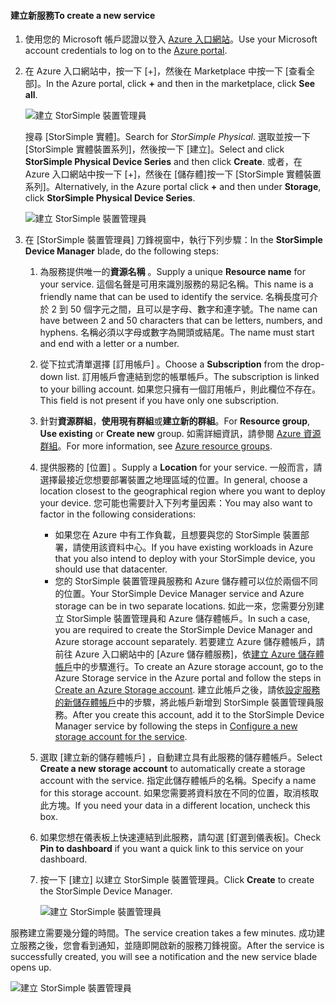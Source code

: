 <!--author=alkohli last changed:02/10/2017-->


#### <a name="to-create-a-new-service"></a><span data-ttu-id="800c1-101">建立新服務</span><span class="sxs-lookup"><span data-stu-id="800c1-101">To create a new service</span></span>

1. <span data-ttu-id="800c1-102">使用您的 Microsoft 帳戶認證以登入 [Azure 入口網站](https://portal.azure.com/)。</span><span class="sxs-lookup"><span data-stu-id="800c1-102">Use your Microsoft account credentials to log on to the [Azure portal](https://portal.azure.com/).</span></span>

2. <span data-ttu-id="800c1-103">在 Azure 入口網站中，按一下 [+]，然後在 Marketplace 中按一下 [查看全部]。</span><span class="sxs-lookup"><span data-stu-id="800c1-103">In the Azure portal, click **+** and then in the marketplace, click **See all**.</span></span>

    ![建立 StorSimple 裝置管理員](./media/storsimple-8000-create-new-service/createssdevman1.png)

    <span data-ttu-id="800c1-105">搜尋 [StorSimple 實體]。</span><span class="sxs-lookup"><span data-stu-id="800c1-105">Search for _StorSimple Physical_.</span></span> <span data-ttu-id="800c1-106">選取並按一下 [StorSimple 實體裝置系列]，然後按一下 [建立]。</span><span class="sxs-lookup"><span data-stu-id="800c1-106">Select and click **StorSimple Physical Device Series** and then click **Create**.</span></span> <span data-ttu-id="800c1-107">或者，在 Azure 入口網站中按一下 [+]，然後在 [儲存體]按一下 [StorSimple 實體裝置系列]。</span><span class="sxs-lookup"><span data-stu-id="800c1-107">Alternatively, in the Azure portal click **+** and then under **Storage**, click **StorSimple Physical Device Series**.</span></span>

    ![建立 StorSimple 裝置管理員](./media/storsimple-8000-create-new-service/createssdevman11.png)

3. <span data-ttu-id="800c1-109">在 [StorSimple 裝置管理員] 刀鋒視窗中，執行下列步驟：</span><span class="sxs-lookup"><span data-stu-id="800c1-109">In the **StorSimple Device Manager** blade, do the following steps:</span></span>
   
   1. <span data-ttu-id="800c1-110">為服務提供唯一的**資源名稱** 。</span><span class="sxs-lookup"><span data-stu-id="800c1-110">Supply a unique **Resource name** for your service.</span></span> <span data-ttu-id="800c1-111">這個名聲是可用來識別服務的易記名稱。</span><span class="sxs-lookup"><span data-stu-id="800c1-111">This name is a friendly name that can be used to identify the service.</span></span> <span data-ttu-id="800c1-112">名稱長度可介於 2 到 50 個字元之間，且可以是字母、數字和連字號。</span><span class="sxs-lookup"><span data-stu-id="800c1-112">The name can have between 2 and 50 characters that can be letters, numbers, and hyphens.</span></span> <span data-ttu-id="800c1-113">名稱必須以字母或數字為開頭或結尾。</span><span class="sxs-lookup"><span data-stu-id="800c1-113">The name must start and end with a letter or a number.</span></span>

   2. <span data-ttu-id="800c1-114">從下拉式清單選擇 [訂用帳戶]  。</span><span class="sxs-lookup"><span data-stu-id="800c1-114">Choose a **Subscription** from the drop-down list.</span></span> <span data-ttu-id="800c1-115">訂用帳戶會連結到您的帳單帳戶。</span><span class="sxs-lookup"><span data-stu-id="800c1-115">The subscription is linked to your billing account.</span></span> <span data-ttu-id="800c1-116">如果您只擁有一個訂用帳戶，則此欄位不存在。</span><span class="sxs-lookup"><span data-stu-id="800c1-116">This field is not present if you have only one subscription.</span></span>

   3. <span data-ttu-id="800c1-117">針對**資源群組**，**使用現有群組**或**建立新的群組**。</span><span class="sxs-lookup"><span data-stu-id="800c1-117">For **Resource group**, **Use existing** or **Create new** group.</span></span> <span data-ttu-id="800c1-118">如需詳細資訊，請參閱 [Azure 資源群組](https://azure.microsoft.com/documentation/articles/virtual-machines-windows-infrastructure-resource-groups-guidelines/)。</span><span class="sxs-lookup"><span data-stu-id="800c1-118">For more information, see [Azure resource groups](https://azure.microsoft.com/documentation/articles/virtual-machines-windows-infrastructure-resource-groups-guidelines/).</span></span>
   
   4. <span data-ttu-id="800c1-119">提供服務的 [位置]  。</span><span class="sxs-lookup"><span data-stu-id="800c1-119">Supply a **Location** for your service.</span></span> <span data-ttu-id="800c1-120">一般而言，請選擇最接近您想要部署裝置之地理區域的位置。</span><span class="sxs-lookup"><span data-stu-id="800c1-120">In general, choose a location closest to the geographical region where you want to deploy your device.</span></span> <span data-ttu-id="800c1-121">您可能也需要計入下列考量因素：</span><span class="sxs-lookup"><span data-stu-id="800c1-121">You may also want to factor in the following considerations:</span></span> 
      
      * <span data-ttu-id="800c1-122">如果您在 Azure 中有工作負載，且想要與您的 StorSimple 裝置部署，請使用該資料中心。</span><span class="sxs-lookup"><span data-stu-id="800c1-122">If you have existing workloads in Azure that you also intend to deploy with your StorSimple device, you should use that datacenter.</span></span>
      * <span data-ttu-id="800c1-123">您的 StorSimple 裝置管理員服務和 Azure 儲存體可以位於兩個不同的位置。</span><span class="sxs-lookup"><span data-stu-id="800c1-123">Your StorSimple Device Manager service and Azure storage can be in two separate locations.</span></span> <span data-ttu-id="800c1-124">如此一來，您需要分別建立 StorSimple 裝置管理員和 Azure 儲存體帳戶。</span><span class="sxs-lookup"><span data-stu-id="800c1-124">In such a case, you are required to create the StorSimple Device Manager and Azure storage account separately.</span></span> <span data-ttu-id="800c1-125">若要建立 Azure 儲存體帳戶，請前往 Azure 入口網站中的 [Azure 儲存體服務]，依[建立 Azure 儲存體帳戶](../articles/storage/common/storage-create-storage-account.md#create-a-storage-account)中的步驟進行。</span><span class="sxs-lookup"><span data-stu-id="800c1-125">To create an Azure storage account, go to the Azure Storage service in the Azure portal and follow the steps in [Create an Azure Storage account](../articles/storage/common/storage-create-storage-account.md#create-a-storage-account).</span></span> <span data-ttu-id="800c1-126">建立此帳戶之後，請依[設定服務的新儲存體帳戶](../articles/storsimple/storsimple-8000-deployment-walkthrough-u2.md#configure-a-new-storage-account-for-the-service)中的步驟，將此帳戶新增到 StorSimple 裝置管理員服務。</span><span class="sxs-lookup"><span data-stu-id="800c1-126">After you create this account, add it to the StorSimple Device Manager service by following the steps in [Configure a new storage account for the service](../articles/storsimple/storsimple-8000-deployment-walkthrough-u2.md#configure-a-new-storage-account-for-the-service).</span></span>

   5. <span data-ttu-id="800c1-127">選取 [建立新的儲存體帳戶]  ，自動建立具有此服務的儲存體帳戶。</span><span class="sxs-lookup"><span data-stu-id="800c1-127">Select **Create a new storage account** to automatically create a storage account with the service.</span></span> <span data-ttu-id="800c1-128">指定此儲存體帳戶的名稱。</span><span class="sxs-lookup"><span data-stu-id="800c1-128">Specify a name for this storage account.</span></span> <span data-ttu-id="800c1-129">如果您需要將資料放在不同的位置，取消核取此方塊。</span><span class="sxs-lookup"><span data-stu-id="800c1-129">If you need your data in a different location, uncheck this box.</span></span>

   6. <span data-ttu-id="800c1-130">如果您想在儀表板上快速連結到此服務，請勾選 [釘選到儀表板]。</span><span class="sxs-lookup"><span data-stu-id="800c1-130">Check **Pin to dashboard** if you want a quick link to this service on your dashboard.</span></span>
      
   7. <span data-ttu-id="800c1-131">按一下 [建立] 以建立 StorSimple 裝置管理員。</span><span class="sxs-lookup"><span data-stu-id="800c1-131">Click **Create** to create the StorSimple Device Manager.</span></span>

       ![建立 StorSimple 裝置管理員](./media/storsimple-8000-create-new-service/createssdevman2.png)
   
<span data-ttu-id="800c1-133">服務建立需要幾分鐘的時間。</span><span class="sxs-lookup"><span data-stu-id="800c1-133">The service creation takes a few minutes.</span></span> <span data-ttu-id="800c1-134">成功建立服務之後，您會看到通知，並隨即開啟新的服務刀鋒視窗。</span><span class="sxs-lookup"><span data-stu-id="800c1-134">After the service is successfully created, you will see a notification and the new service blade opens up.</span></span>
   
![建立 StorSimple 裝置管理員](./media/storsimple-8000-create-new-service/createssdevman5.png)


